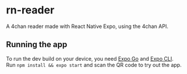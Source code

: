 # rn-reader
A 4chan reader made with React Native Expo, using the 4chan API.

## Running the app
To run the dev build on your device, you need [Expo Go](https://expo.dev/client) and [Expo CLI](https://docs.expo.dev/workflow/expo-cli/).  
Run `npm install && expo start` and scan the QR code to try out the app.
